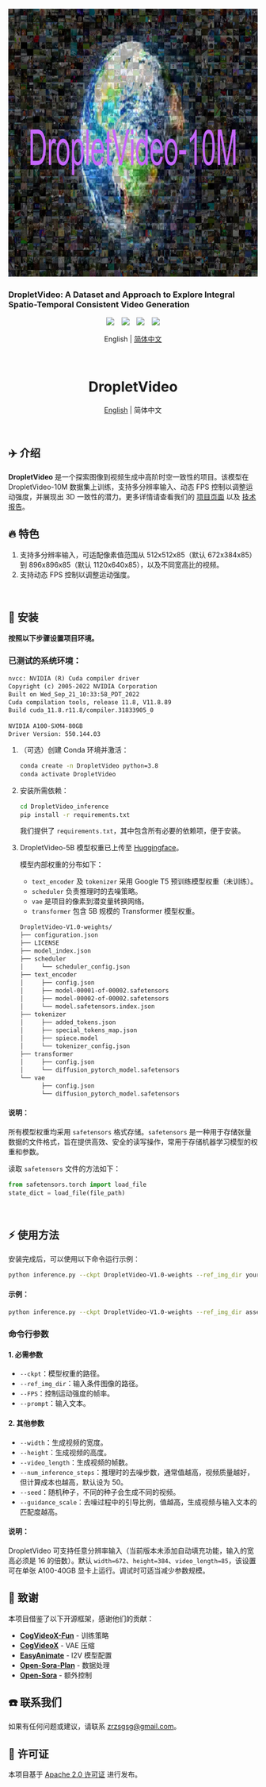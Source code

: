 <p align="center">
  <img src="assets/DropletVideo-10M-logo.png"  height=540>
</p>




### DropletVideo: A Dataset and Approach to Explore Integral Spatio-Temporal Consistent Video Generation

<p align="center">
  <a href="https://dropletx.github.io/"><img src="https://img.shields.io/static/v1?label=DropletX&message=Project&color=purple"></a> &ensp;
  <a href="https://arxiv.org/abs/2503.06053"><img src="https://img.shields.io/static/v1?label=Paper&message=Arxiv&color=red&logo=arxiv"></a> &ensp;
  <a href="https://huggingface.co/datasets/DropletX/DropletVideo-10M"><img src="https://img.shields.io/static/v1?label=DropletVideo-10M&message=HuggingFace&color=yellow"></a> &ensp;
  <a href="https://huggingface.co/datasets/DropletX/DropletVideo-1M"><img src="https://img.shields.io/static/v1?label=DropletVideo-1M&message=HuggingFace&color=yellow"></a>
</p>

<p align="center">
  English | <a href="README_zh-CN.md">简体中文</a>
</p>




<br>


<div align="center">

# DropletVideo
[English](README.md) | 简体中文
</div>

<br>

## ✈️ 介绍

**DropletVideo** 是一个探索图像到视频生成中高阶时空一致性的项目。该模型在 DropletVideo-10M 数据集上训练，支持多分辨率输入、动态 FPS 控制以调整运动强度，并展现出 3D 一致性的潜力。更多详情请查看我们的 [项目页面](https://dropletx.github.io/) 以及 [技术报告](https://huggingface.co/datasets/DropletX/DropletVideo-10M)。

## 🔥 特色

1. 支持多分辨率输入，可适配像素值范围从 512x512x85（默认 672x384x85）到 896x896x85（默认 1120x640x85），以及不同宽高比的视频。
2. 支持动态 FPS 控制以调整运动强度。

<br>

## 🚀 安装
**按照以下步骤设置项目环境。**

### 已测试的系统环境：

```
nvcc: NVIDIA (R) Cuda compiler driver
Copyright (c) 2005-2022 NVIDIA Corporation
Built on Wed_Sep_21_10:33:58_PDT_2022
Cuda compilation tools, release 11.8, V11.8.89
Build cuda_11.8.r11.8/compiler.31833905_0

NVIDIA A100-SXM4-80GB
Driver Version: 550.144.03
```

1. （可选）创建 Conda 环境并激活：

    ```bash
    conda create -n DropletVideo python=3.8
    conda activate DropletVideo
    ```

2. 安装所需依赖：

    ```bash
    cd DropletVideo_inference
    pip install -r requirements.txt
    ```

   我们提供了 `requirements.txt`，其中包含所有必要的依赖项，便于安装。

3. DropletVideo-5B 模型权重已上传至 [Huggingface](https://huggingface.co/DropletX/DropletVideo-5B)。

   模型内部权重的分布如下：

    - `text_encoder` 及 `tokenizer` 采用 Google T5 预训练模型权重（未训练）。
    - `scheduler` 负责推理时的去噪策略。
    - `vae` 是项目的像素到潜变量转换网络。
    - `transformer` 包含 5B 规模的 Transformer 模型权重。

    ```
    DropletVideo-V1.0-weights/
    ├── configuration.json
    ├── LICENSE
    ├── model_index.json
    ├── scheduler
    │     └── scheduler_config.json
    ├── text_encoder
    │     ├── config.json
    │     ├── model-00001-of-00002.safetensors
    │     ├── model-00002-of-00002.safetensors
    │     └── model.safetensors.index.json
    ├── tokenizer
    │     ├── added_tokens.json
    │     ├── special_tokens_map.json
    │     ├── spiece.model
    │     └── tokenizer_config.json
    ├── transformer
    │     ├── config.json
    │     └── diffusion_pytorch_model.safetensors
    └── vae
          ├── config.json
          └── diffusion_pytorch_model.safetensors
    ```

#### 说明：

   所有模型权重均采用 `safetensors` 格式存储。`safetensors` 是一种用于存储张量数据的文件格式，旨在提供高效、安全的读写操作，常用于存储机器学习模型的权重和参数。

   读取 `safetensors` 文件的方法如下：

   ```python
   from safetensors.torch import load_file
   state_dict = load_file(file_path)
   ```

<br>

## ⚡ 使用方法
安装完成后，可以使用以下命令运行示例：

```bash
python inference.py --ckpt DropletVideo-V1.0-weights --ref_img_dir your_path_to_ref_img --FPS 4 --prompt your_text_input
```

#### 示例：
```bash
python inference.py --ckpt DropletVideo-V1.0-weights --ref_img_dir assets/752.jpg --FPS 4 --prompt "视频展示了一座宏伟的音乐厅，中心是一架黑色的三角钢琴。整个场景优雅且富有艺术氛围。视频开始时，温暖的灯光照亮华丽的天花板，随后是一盏奢华的吊灯。这些吊灯呈环形排列，中心散发出柔和的白光。墙面装饰和雕刻精美，墙壁以金色和象牙白为主，营造出庄重而优雅的氛围。摄像机从钢琴的左后方移动至右侧，逐步揭示音乐厅的每个装饰细节，包括二楼的画廊、精美的拱形窗户以及面向观众席的空座位。随着镜头移动，钢琴的轮廓变得更加清晰，半开的琴盖下，光滑的黑白琴键在聚光灯下微微泛光。随着运动的继续，音乐厅的声学结构，如木地板和吸音墙逐渐展现，使空间更适合音乐演奏。视频最终定格在中心位置，展现整个大厅，钢琴与背景构成一幅美丽的艺术画面。"
```

### 命令行参数

#### 1. 必需参数
- `--ckpt`：模型权重的路径。
- `--ref_img_dir`：输入条件图像的路径。
- `--FPS`：控制运动强度的帧率。
- `--prompt`：输入文本。

#### 2. 其他参数
- `--width`：生成视频的宽度。
- `--height`：生成视频的高度。
- `--video_length`：生成视频的帧数。
- `--num_inference_steps`：推理时的去噪步数，通常值越高，视频质量越好，但计算成本也越高，默认设为 50。
- `--seed`：随机种子，不同的种子会生成不同的视频。
- `--guidance_scale`：去噪过程中的引导比例，值越高，生成视频与输入文本的匹配度越高。

#### 说明：
DropletVideo 可支持任意分辨率输入（当前版本未添加自动填充功能，输入的宽高必须是 16 的倍数）。默认 `width=672`、`height=384`、`video_length=85`，该设置可在单张 A100-40GB 显卡上运行。调试时可适当减少参数规模。

## 🙏 致谢
本项目借鉴了以下开源框架，感谢他们的贡献：

- [**CogVideoX-Fun**](https://github.com/aigc-apps/CogVideoX-Fun) - 训练策略
- [**CogVideoX**](https://github.com/THUDM/CogVideo) - VAE 压缩
- [**EasyAnimate**](https://github.com/aigc-apps/EasyAnimate) - I2V 模型配置
- [**Open-Sora-Plan**](https://github.com/PKU-YuanGroup/Open-Sora-Plan) - 数据处理
- [**Open-Sora**](https://github.com/hpcaitech/Open-Sora) - 额外控制

## ☎️ 联系我们
如果有任何问题或建议，请联系 [zrzsgsg@gmail.com](mailto:zrzsgsg@gmail.com)。

## 📄 许可证
本项目基于 [Apache 2.0 许可证](resources/LICENSE) 进行发布。

